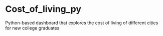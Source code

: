 # Cost_of_living_py
Python-based dashboard that explores the cost of living of different cities for new college graduates
